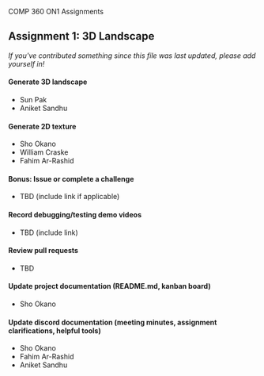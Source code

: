 COMP 360 ON1 Assignments


## Assignment 1: 3D Landscape
*If you've contributed something since this file was last updated, please add yourself in!*

#### Generate 3D landscape
- Sun Pak
- Aniket Sandhu
#### Generate 2D texture
- Sho Okano
- William Craske
- Fahim Ar-Rashid
#### Bonus: Issue or complete a challenge
- TBD (include link if applicable)
#### Record debugging/testing demo videos
- TBD (include link)
#### Review pull requests
- TBD
#### Update project documentation (README.md, kanban board)
- Sho Okano
#### Update discord documentation (meeting minutes, assignment clarifications, helpful tools) 
- Sho Okano
- Fahim Ar-Rashid
- Aniket Sandhu

